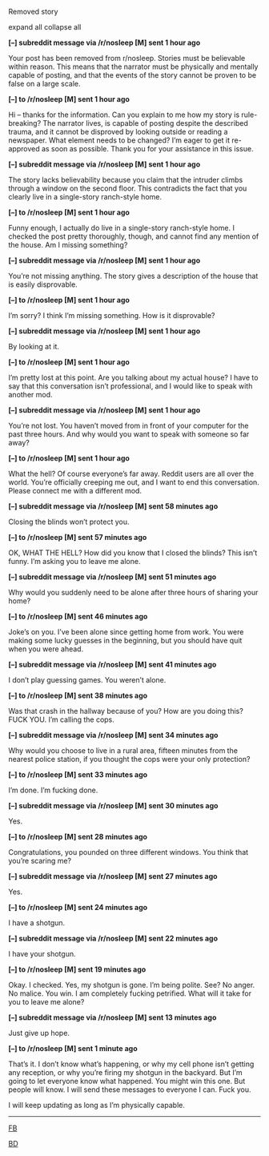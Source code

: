 Removed story

expand all collapse all

**[–] subreddit message via /r/nosleep [M] sent 1 hour ago**  

Your post has been removed from r/nosleep. Stories must be believable within reason. This means that the narrator must be physically and mentally capable of posting, and that the events of the story cannot be proven to be false on a large scale.

**[–] to /r/nosleep [M] sent 1 hour ago** 

Hi – thanks for the information. Can you explain to me how my story is rule-breaking? The narrator lives, is capable of posting despite the described trauma, and it cannot be disproved by looking outside or reading a newspaper. What element needs to be changed? I’m eager to get it re-approved as soon as possible. Thank you for your assistance in this issue.

**[–] subreddit message via /r/nosleep [M] sent 1 hour ago** 

The story lacks believability because you claim that the intruder climbs through a window on the second floor. This contradicts the fact that you clearly live in a single-story ranch-style home.

**[–] to /r/nosleep [M] sent 1 hour ago** 

Funny enough, I actually do live in a single-story ranch-style home. I checked the post pretty thoroughly, though, and cannot find any mention of the house. Am I missing something?

**[–] subreddit message via /r/nosleep [M] sent 1 hour ago**  

You’re not missing anything. The story gives a description of the house that is easily disprovable. 

**[–] to /r/nosleep [M] sent 1 hour ago** 

I’m sorry? I think I’m missing something. How is it disprovable?

**[–] subreddit message via /r/nosleep [M] sent 1 hour ago**  

By looking at it.

**[–] to /r/nosleep [M] sent 1 hour ago**

I’m pretty lost at this point. Are you talking about my actual house? I have to say that this conversation isn’t professional, and I would like to speak with another mod.

**[–] subreddit message via /r/nosleep [M] sent 1 hour ago**  

You’re not lost. You haven’t moved from in front of your computer for the past three hours. And why would you want to speak with someone so far away?

**[–] to /r/nosleep [M] sent 1 hour ago** 

What the hell? Of course everyone’s far away. Reddit users are all over the world. You’re officially creeping me out, and I want to end this conversation. Please connect me with a different mod.

**[–] subreddit message via /r/nosleep [M] sent 58 minutes  ago**  

Closing the blinds won’t protect you.

**[–] to /r/nosleep [M] sent 57 minutes ago** 

OK, WHAT THE HELL? How did you know that I closed the blinds? This isn’t funny. I’m asking you to leave me alone.

**[–] subreddit message via /r/nosleep [M] sent 51 minutes ago**  

Why would you suddenly need to be alone after three hours of sharing your home?

**[–] to /r/nosleep [M] sent 46 minutes ago** 

Joke’s on you. I’ve been alone since getting home from work. You were making some lucky guesses in the beginning, but you should have quit when you were ahead.

**[–] subreddit message via /r/nosleep [M] sent 41 minutes ago**  

I don’t play guessing games. You weren’t alone.

**[–] to /r/nosleep [M] sent 38 minutes ago** 

Was that crash in the hallway because of you? How are you doing this? FUCK YOU. I’m calling the cops.

**[–] subreddit message via /r/nosleep [M] sent 34 minutes ago**  

Why would you choose to live in a rural area, fifteen minutes from the nearest police station, if you thought the cops were your only protection?

**[–] to /r/nosleep [M] sent 33 minutes ago** 

I’m done. I’m fucking done.

**[–] subreddit message via /r/nosleep [M] sent 30 minutes ago**  

Yes.

**[–] to /r/nosleep [M] sent 28 minutes ago** 

Congratulations, you pounded on three different windows. You think that you’re scaring me?

**[–] subreddit message via /r/nosleep [M] sent 27 minutes ago**  

Yes.

**[–] to /r/nosleep [M] sent 24 minutes ago** 

I have a shotgun.

**[–] subreddit message via /r/nosleep [M] sent 22 minutes ago**  

I have your shotgun.

**[–] to /r/nosleep [M] sent 19 minutes ago** 

Okay. I checked. Yes, my shotgun is gone. I’m being polite. See? No anger. No malice. You win. I am completely fucking petrified. What will it take for you to leave me alone?

**[–] subreddit message via /r/nosleep [M] sent 13 minutes ago**  

Just give up hope.

**[–] to /r/nosleep [M] sent 1 minute ago** 

That’s it. I don’t know what’s happening, or why my cell phone isn’t getting any reception, or why you’re firing my shotgun in the backyard. But I’m going to let everyone know what happened. You might win this one. But people will know. I will send these messages to everyone I can. Fuck you.

I will keep updating as long as I’m physically capable.



_____________________________

[FB](https://www.facebook.com/P-F-McGrail-181784199029462/)

[BD](https://www.reddit.com/r/ByfelsDisciple/)
